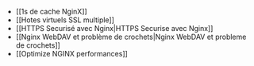 * [[1s de cache NginX]]
* [[Hotes virtuels SSL multiple]]
* [[HTTPS Securisé avec Nginx|HTTPS Securise avec Nginx]]
* [[Nginx WebDAV et problème de crochets|Nginx WebDAV et probleme de crochets]]
* [[Optimize NGINX performances]]

<!-- --- tags: server, http, apache, nginx -->